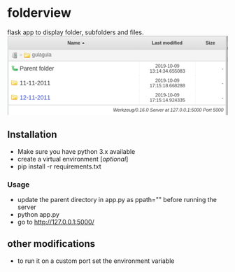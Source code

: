 # folderview
flask app to display folder, subfolders and files.
![alt text](https://raw.githubusercontent.com/mrambig/folderview/master/folderview.png)

## Installation
- Make sure you have python 3.x available
- create a virtual environment [*optional*]
- pip install -r requirements.txt

### Usage
- update the parent directory in app.py as ppath="<update here>" before running the server
- python app.py
- go to http://127.0.0.1:5000/

## other modifications
- to run it on a custom port set the environment variable 